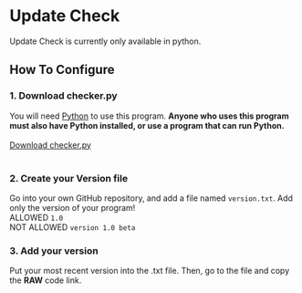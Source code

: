 # Update Check
Update Check is currently only available in python.
## How To Configure
### 1. Download checker.py
You will need [Python](https://python.org) to use this program. <b>Anyone who uses this program must also have Python installed, or use a program that can run Python.</b><br><br>
[Download checker.py](https://github.com/disnos9/updatecheck/releases/download/checker/checker.py)<br><br>

### 2. Create your Version file
Go into your own GitHub repository, and add a file named `version.txt`. Add only the version of your program!<Br>
ALLOWED ```1.0```<br>
NOT ALLOWED ```version 1.0 beta```

### 3. Add your version
Put your most recent version into the .txt file. Then, go to the file and copy the <b>RAW</b> code link.
